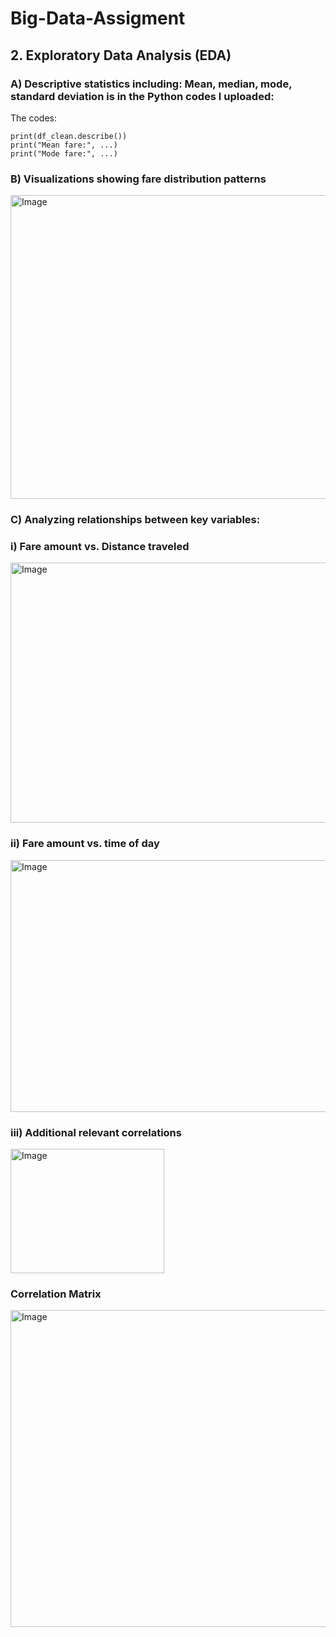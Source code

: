 # Big-Data-Assigment
## 2. Exploratory Data Analysis (EDA)
### A) Descriptive statistics including: Mean, median, mode, standard deviation is in the Python codes I uploaded:
The codes:
```
print(df_clean.describe())
print("Mean fare:", ...)
print("Mode fare:", ...)
```
### B) Visualizations showing fare distribution patterns
<img width="789" height="486" alt="Image" src="https://github.com/user-attachments/assets/d98272f6-3027-44fe-a089-553341b92f33" />

### C) Analyzing relationships between key variables:
### i) Fare amount vs. Distance traveled
<img width="531" height="416" alt="Image" src="https://github.com/user-attachments/assets/e66e9731-b8c1-4b35-aa7f-85d476477807" />

### ii) Fare amount vs. time of day
<img width="536" height="403" alt="Image" src="https://github.com/user-attachments/assets/322a8d7d-03d9-4439-b4e6-d6955173bb0c" />

### iii) Additional relevant correlations
<img width="246" height="199" alt="Image" src="https://github.com/user-attachments/assets/0b648a76-19da-48a3-901b-dc21cdd282da" />

### Correlation Matrix
<img width="744" height="507" alt="Image" src="https://github.com/user-attachments/assets/ecc669c0-5e4c-4f26-baed-d3c346cc1fb3" />

